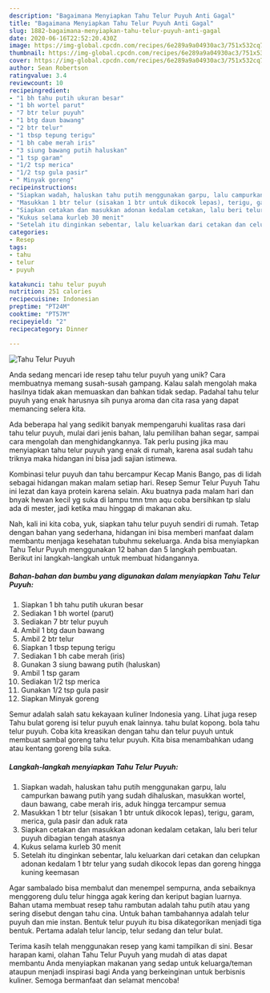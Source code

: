 ```yaml
---
description: "Bagaimana Menyiapkan Tahu Telur Puyuh Anti Gagal"
title: "Bagaimana Menyiapkan Tahu Telur Puyuh Anti Gagal"
slug: 1882-bagaimana-menyiapkan-tahu-telur-puyuh-anti-gagal
date: 2020-06-16T22:52:20.430Z
image: https://img-global.cpcdn.com/recipes/6e289a9a04930ac3/751x532cq70/tahu-telur-puyuh-foto-resep-utama.jpg
thumbnail: https://img-global.cpcdn.com/recipes/6e289a9a04930ac3/751x532cq70/tahu-telur-puyuh-foto-resep-utama.jpg
cover: https://img-global.cpcdn.com/recipes/6e289a9a04930ac3/751x532cq70/tahu-telur-puyuh-foto-resep-utama.jpg
author: Sean Robertson
ratingvalue: 3.4
reviewcount: 10
recipeingredient:
- "1 bh tahu putih ukuran besar"
- "1 bh wortel parut"
- "7 btr telur puyuh"
- "1 btg daun bawang"
- "2 btr telur"
- "1 tbsp tepung terigu"
- "1 bh cabe merah iris"
- "3 siung bawang putih haluskan"
- "1 tsp garam"
- "1/2 tsp merica"
- "1/2 tsp gula pasir"
- " Minyak goreng"
recipeinstructions:
- "Siapkan wadah, haluskan tahu putih menggunakan garpu, lalu campurkan bawang putih yang sudah dihaluskan, masukkan wortel, daun bawang, cabe merah iris, aduk hingga tercampur semua"
- "Masukkan 1 btr telur (sisakan 1 btr untuk dikocok lepas), terigu, garam, merica, gula pasir dan aduk rata"
- "Siapkan cetakan dan masukkan adonan kedalam cetakan, lalu beri telur puyuh dibagian tengah atasnya"
- "Kukus selama kurleb 30 menit"
- "Setelah itu dinginkan sebentar, lalu keluarkan dari cetakan dan celupkan adonan kedalam 1 btr telur yang sudah dikocok lepas dan goreng hingga kuning keemasan"
categories:
- Resep
tags:
- tahu
- telur
- puyuh

katakunci: tahu telur puyuh 
nutrition: 251 calories
recipecuisine: Indonesian
preptime: "PT24M"
cooktime: "PT57M"
recipeyield: "2"
recipecategory: Dinner

---
```



![Tahu Telur Puyuh](https://img-global.cpcdn.com/recipes/6e289a9a04930ac3/751x532cq70/tahu-telur-puyuh-foto-resep-utama.jpg)

Anda sedang mencari ide resep tahu telur puyuh yang unik? Cara membuatnya memang susah-susah gampang. Kalau salah mengolah maka hasilnya tidak akan memuaskan dan bahkan tidak sedap. Padahal tahu telur puyuh yang enak harusnya sih punya aroma dan cita rasa yang dapat memancing selera kita.

Ada beberapa hal yang sedikit banyak mempengaruhi kualitas rasa dari tahu telur puyuh, mulai dari jenis bahan, lalu pemilihan bahan segar, sampai cara mengolah dan menghidangkannya. Tak perlu pusing jika mau menyiapkan tahu telur puyuh yang enak di rumah, karena asal sudah tahu triknya maka hidangan ini bisa jadi sajian istimewa.

Kombinasi telur puyuh dan tahu bercampur Kecap Manis Bango, pas di lidah sebagai hidangan makan malam setiap hari. Resep Semur Telur Puyuh Tahu ini lezat dan kaya protein karena selain. Aku buatnya pada malam hari dan bnyak hewan kecil yg suka di lampu tmn tmn aqu coba bersihkan tp slalu ada di mester, jadi ketika mau hinggap di makanan aku.


Nah, kali ini kita coba, yuk, siapkan tahu telur puyuh sendiri di rumah. Tetap dengan bahan yang sederhana, hidangan ini bisa memberi manfaat dalam membantu menjaga kesehatan tubuhmu sekeluarga. Anda bisa menyiapkan Tahu Telur Puyuh menggunakan 12 bahan dan 5 langkah pembuatan. Berikut ini langkah-langkah untuk membuat hidangannya.

<!--inarticleads1-->

##### Bahan-bahan dan bumbu yang digunakan dalam menyiapkan Tahu Telur Puyuh:

1. Siapkan 1 bh tahu putih ukuran besar
1. Sediakan 1 bh wortel (parut)
1. Sediakan 7 btr telur puyuh
1. Ambil 1 btg daun bawang
1. Ambil 2 btr telur
1. Siapkan 1 tbsp tepung terigu
1. Sediakan 1 bh cabe merah (iris)
1. Gunakan 3 siung bawang putih (haluskan)
1. Ambil 1 tsp garam
1. Sediakan 1/2 tsp merica
1. Gunakan 1/2 tsp gula pasir
1. Siapkan  Minyak goreng


Semur adalah salah satu kekayaan kuliner Indonesia yang. Lihat juga resep Tahu bulat goreng isi telur puyuh enak lainnya. tahu bulat kopong. bola tahu telur puyuh. Coba kita kreasikan dengan tahu dan telur puyuh untuk membuat sambal goreng tahu telur puyuh. Kita bisa menambahkan udang atau kentang goreng bila suka. 

<!--inarticleads2-->

##### Langkah-langkah menyiapkan Tahu Telur Puyuh:

1. Siapkan wadah, haluskan tahu putih menggunakan garpu, lalu campurkan bawang putih yang sudah dihaluskan, masukkan wortel, daun bawang, cabe merah iris, aduk hingga tercampur semua
1. Masukkan 1 btr telur (sisakan 1 btr untuk dikocok lepas), terigu, garam, merica, gula pasir dan aduk rata
1. Siapkan cetakan dan masukkan adonan kedalam cetakan, lalu beri telur puyuh dibagian tengah atasnya
1. Kukus selama kurleb 30 menit
1. Setelah itu dinginkan sebentar, lalu keluarkan dari cetakan dan celupkan adonan kedalam 1 btr telur yang sudah dikocok lepas dan goreng hingga kuning keemasan


Agar sambalado bisa membalut dan menempel sempurna, anda sebaiknya menggoreng dulu telur hingga agak kering dan keriput bagian luarnya. Bahan utama membuat resep tahu rambutan adalah tahu putih atau yang sering disebut dengan tahu cina. Untuk bahan tambahannya adalah telur puyuh dan mie instan. Bentuk telur puyuh itu bisa dikategorikan menjadi tiga bentuk. Pertama adalah telur lancip, telur sedang dan telur bulat. 

Terima kasih telah menggunakan resep yang kami tampilkan di sini. Besar harapan kami, olahan Tahu Telur Puyuh yang mudah di atas dapat membantu Anda menyiapkan makanan yang sedap untuk keluarga/teman ataupun menjadi inspirasi bagi Anda yang berkeinginan untuk berbisnis kuliner. Semoga bermanfaat dan selamat mencoba!
